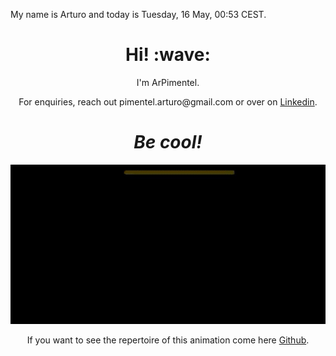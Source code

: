 My name is Arturo and today is Tuesday, 16 May, 00:53 CEST.




<h1 align='center'> Hi! :wave:</h1>
<p align='center'>
I'm ArPimentel.
</p>
<p align='center'>For enquiries, reach out pimentel.arturo@gmail.com or over on <a href="https://www.linkedin.com/in/arturo-pimentel-developpeur-web/">Linkedin</a>.</p>

<h1 align='center'><i>Be cool!</i></h1>


![colibri](https://github.com/ArPimentel/ArPimentel/blob/707cb6385bc165974fa367b8ed9dfa20c36395ff/assets/animation.gif)
<p align='center'>
If you want to see the repertoire of this animation come here <a href="https://github.com/ArPimentel/animation.git">Github</a>.</p>
</p>

